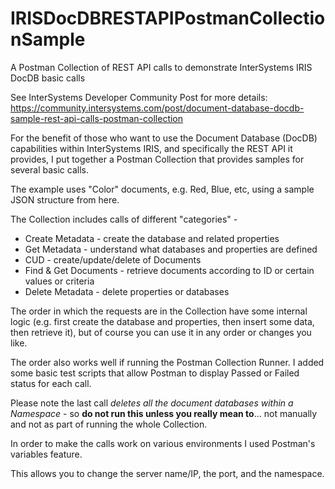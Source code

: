 # IRISDocDBRESTAPIPostmanCollectionSample
A Postman Collection of REST API calls to demonstrate InterSystems IRIS DocDB basic calls

See InterSystems Developer Community Post for more details:
https://community.intersystems.com/post/document-database-docdb-sample-rest-api-calls-postman-collection

For the benefit of those who want to use the Document Database (DocDB) capabilities within InterSystems IRIS, and specifically the REST API it provides, I put together a Postman Collection that provides samples for several basic calls.

The example uses "Color" documents, e.g. Red, Blue, etc, using a sample JSON structure from here.

The Collection includes calls of different "categories" -

* Create Metadata - create the database and related properties
* Get Metadata - understand what databases and properties are defined
* CUD - create/update/delete of Documents
* Find & Get Documents - retrieve documents according to ID or certain values or criteria
* Delete Metadata - delete properties or databases

The order in which the requests are in the Collection have some internal logic (e.g. first create the database and properties, then insert some data, then retrieve it), but of course you can use it in any order or changes you like.

The order also works well if running the Postman Collection Runner. I added some basic test scripts that allow Postman to display Passed or Failed status for each call.

Please note the last call *deletes all the document databases within a Namespace* - so **do not run this unless you really mean to**... not manually and not as part of running the whole Collection.

In order to make the calls work on various environments I used Postman's variables feature.

This allows you to change the server name/IP, the port, and the namespace.
